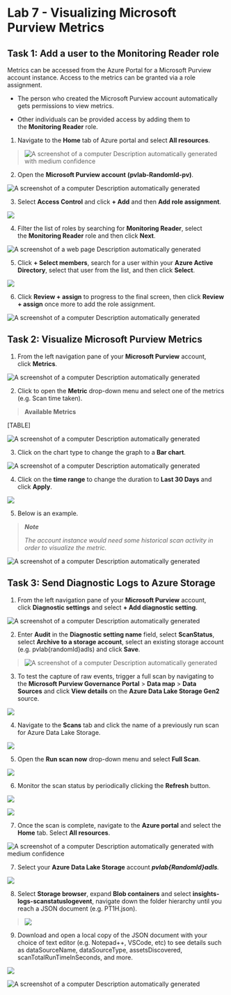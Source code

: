 # Lab 7 - Visualizing Microsoft Purview Metrics

## Task 1: Add a user to the Monitoring Reader role

Metrics can be accessed from the Azure Portal for a Microsoft Purview
account instance. Access to the metrics can be granted via a role
assignment.

- The person who created the Microsoft Purview account automatically
  gets permissions to view metrics.

- Other individuals can be provided access by adding them to
  the **Monitoring Reader** role.

1.  Navigate to the **Home** tab of Azure portal and select **All
    resources**.

> ![A screenshot of a computer Description automatically generated with
> medium confidence](./media/image1.png)

2.  Open the **Microsoft Purview account** **(pvlab-RandomId-pv)**.

![A screenshot of a computer Description automatically
generated](./media/image2.png)

3.  Select **Access Control** and click **+ Add** and then **Add role
    assignment**.

![](./media/image3.png)

4.  Filter the list of roles by searching for **Monitoring Reader**,
    select the **Monitoring Reader** role and then click **Next**.

![A screenshot of a web page Description automatically
generated](./media/image4.png)

5.  Click **+ Select members**, search for a user within your **Azure
    Active Directory**, select that user from the list, and then
    click **Select**.

![](./media/image5.png)

6.  Click **Review + assign** to progress to the final screen, then
    click **Review + assign** once more to add the role assignment.

![A screenshot of a computer Description automatically
generated](./media/image6.png)

## Task 2: Visualize Microsoft Purview Metrics

1.  From the left navigation pane of your **Microsoft Purview** account,
    click **Metrics**.

![A screenshot of a computer Description automatically
generated](./media/image7.png)

2.  Click to open the **Metric** drop-down menu and select one of the
    metrics (e.g. Scan time taken).

> **Available Metrics**

[TABLE]

![A screenshot of a computer Description automatically
generated](./media/image8.png)

3.  Click on the chart type to change the graph to a **Bar chart**.

![A screenshot of a computer Description automatically
generated](./media/image9.png)

4.  Click on the **time range** to change the duration to **Last 30
    Days** and click **Apply**.

![](./media/image10.png)

5.  Below is an example.

> ***Note***
>
> *The account instance would need some historical scan activity in
> order to visualize the metric.*

![A screenshot of a computer Description automatically
generated](./media/image11.png)

## Task 3: Send Diagnostic Logs to Azure Storage

1.  From the left navigation pane of your **Microsoft Purview** account,
    click **Diagnostic settings** and select **+ Add diagnostic
    setting**.

![A screenshot of a computer Description automatically
generated](./media/image12.png)

2.  Enter **Audit** in the **Diagnostic setting name** field,
    select **ScanStatus**, select **Archive to a storage account**,
    select an existing storage account (e.g. pvlab{randomId}adls) and
    click **Save**.

> ![A screenshot of a computer Description automatically
> generated](./media/image13.png)

3.  To test the capture of raw events, trigger a full scan by navigating
    to the **Microsoft Purview Governance Portal** \> **Data
    map** \> **Data** **Sources** and click **View details** on the
    **Azure Data Lake Storage Gen2** source.

![](./media/image14.png)

4.  Navigate to the **Scans** tab and click the name of a previously run
    scan for Azure Data Lake Storage.

![](./media/image15.png)

5.  Open the **Run scan now** drop-down menu and select **Full Scan**.

![](./media/image16.png)

6.  Monitor the scan status by periodically clicking
    the **Refresh** button.

![](./media/image17.png)

![](./media/image18.png)

7.  Once the scan is complete, navigate to the **Azure portal** and
    select the **Home** tab. Select **All resources**.

![A screenshot of a computer Description automatically generated with
medium confidence](./media/image1.png)

7.  Select your **Azure Data Lake Storage** account
    ***pvlab{RandomId}adls**.*

![](./media/image19.png)

8.  Select **Storage browser**, expand **Blob containers** and
    select **insights-logs-scanstatuslogevent**, navigate down the
    folder hierarchy until you reach a JSON document (e.g. PT1H.json).

> ![](./media/image20.png)

9.  Download and open a local copy of the JSON document with your choice
    of text editor (e.g. Notepad++, VSCode, etc) to see details such as
    dataSourceName, dataSourceType, assetsDiscovered,
    scanTotalRunTimeInSeconds, and more.

![](./media/image21.png)

![A screenshot of a computer Description automatically
generated](./media/image22.png)
